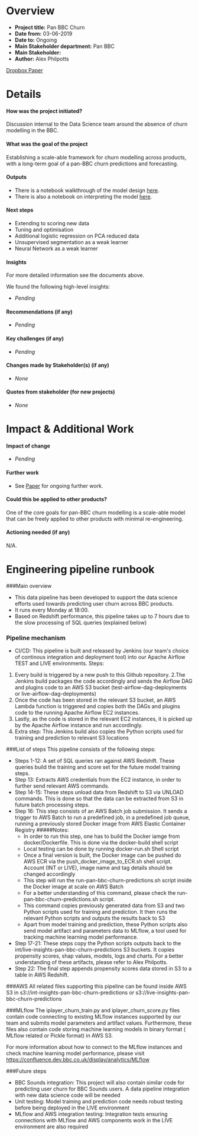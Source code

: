 
# Overview

- **Project title:** Pan BBC Churn
- **Date from:** 03-06-2019
- **Date to:** Ongoing 
- **Main Stakeholder department:** Pan BBC
- **Main Stakeholder:** 
- **Author:** Alex Philpotts

[Dropbox Paper](https://paper.dropbox.com/doc/Pan-BBC-Churn--AeZw8tgTJnd9NdDzM~VLphORAQ-ALg3K0vwV7NItTAacf2kC)

# Details
  
#### How was the project initiated?

Discussion internal to the Data Science team around the absence of churn modelling in the BBC.

#### What was the goal of the project

Establishing a scale-able framework for churn modelling across products, with a long-term goal of a pan-BBC churn predictions and forecasting.

#### Outputs

- There is a notebook walkthrough of the model design [here](https://github.com/bbc/pan-bbc-churn/blob/master/churn-train.ipynb).
- There is also a notebook on interpreting the model [here](https://github.com/bbc/pan-bbc-churn/blob/master/churn-fi.ipynb).

#### Next steps

- Extending to scoring new data
- Tuning and optimisation
- Additional logistic regression on PCA reduced data
- Unsupervised segmentation as a weak learner
- Neural Network as a weak learner


#### Insights

For more detailed information see the documents above.

We found the following high-level insights:

- _Pending_

#### Recommendations (if any)

- _Pending_

#### Key challenges (if any)

- _Pending_

#### Changes made by Stakeholder(s) (if any)

- _None_

#### Quotes from stakeholder (for new projects)

- _None_

# Impact & Additional Work

#### Impact of change

- _Pending_

#### Further work

- See [Paper](https://paper.dropbox.com/doc/Pan-BBC-Churn--AeZw8tgTJnd9NdDzM~VLphORAQ-ALg3K0vwV7NItTAacf2kC) for ongoing further work.

#### Could this be applied to other products?

One of the core goals for pan-BBC churn modelling is a scale-able model that can be freely applied to other products with minimal re-engineering.

#### Actioning needed (if any) 

N/A.

# Engineering pipeline runbook

###Main overview

- This data pipeline has been developed to support the data science efforts used towards predicting user churn across BBC products.
- It runs every Monday at 18:00.
- Based on Redshift performance, this pipeline takes up to 7 hours due to the slow processing of SQL queries (explained below)


### Pipeline mechanism

- CI/CD: This pipeline is built and released by Jenkins (our team's choice of continous integration and deployment tool) into our Apache Airflow TEST and LIVE environments. 
Steps:
1. Every build is triggered by a new push to this Github repository.
2.The Jenkins build packages the code accordingly and sends the Airflow DAG and plugins code to an AWS S3 bucket (test-airflow-dag-deployments or live-airflow-dag-deployments)
3. Once the code has been stored in the relevant S3 bucket, an AWS Lambda function is triggered and copies both the DAGs and plugins code to the running Apache Airflow EC2 instances.
4. Lastly, as the code is stored in the relevant EC2 instances, it is picked up by the Apache Airflow instance and run accordingly. 
5. Extra step: This Jenkins build also copies the Python scripts used for training and prediction to relevant S3 locations

###List of steps
This pipeline consists of the following steps: 
- Steps 1-12: A set of SQL queries ran against AWS Redshift. These queries build the training and score set for the future model training steps.
- Step 13: Extracts AWS credentials from the EC2 instance, in order to further send relevant AWS commands.
- Step 14-15: These steps unload data from Redshift to S3 via UNLOAD commands. This is done so that the data can be extracted from S3 in future batch processing steps.
- Step 16: This step consists of an AWS Batch job submission. It sends a trigger to AWS Batch to run a predefined job, in a predefined job queue, running a previously stored Docker image from AWS Elastic Container Registry
    #####Notes:
    - In order to run this step, one has to build the Docker iamge from docker/Dockerfile. This is done via the docker-build shell script
    - Local testing can be done by running docker-run.sh Shell script
    - Once a final version is built, the Docker image can be pushed do AWS ECR via the push_docker_image_to_ECR.sh shell script. Account (INT or LIVE), image name and tag details should be changed accordingly
    - This step will run the run-pan-bbc-churn-predictions.sh script inside the Docker image at scale on AWS Batch
    - For a better understanding of this command, please check the run-pan-bbc-churn-predictions.sh script. 
    - This command copies previously generated data from S3 and two Python scripts used for training and prediction. It then runs the relevant Python scripts and outputs the results back to S3
    - Apart from model training and prediction, these Python scripts also send model artifact and parameters data to MLflow, a tool used for tracking machine learning model performance.
- Step 17-21: These steps copy the Python scripts outputs back to the int/live-insights-pan-bbc-churn-predictions S3 buckets. 
It copies propensity scores, shap values, models, logs and charts. For a better understanding of these artifacts, please refer to Alex Philpotts.
- Step 22: The final step appends propensity scores data stored in S3 to a table in AWS Redshift.

###AWS
All related files supporting this pipeline can be found inside AWS S3 in s3://int-insights-pan-bbc-churn-predictions or s3://live-insights-pan-bbc-churn-predictions 

###MLflow
The iplayer_churn_train.py and iplayer_churn_score.py files contain code connecting to existing MLflow instances supported by our team and submits model parameters and artifact values.
Furthermore, these files also contain code storing machine learning models in binary format ( MLflow related or Pickle format) in AWS S3.

For more information about how to connect to the MLflow instances and check machine learning model performance, please visit https://confluence.dev.bbc.co.uk/display/analytics/MLflow

###Future steps

 - BBC Sounds integration: This project will also contain similar code for predicting user churn for BBC Sounds users. A data pipeline integration with new data science code will be needed
 - Unit testing: Model training and prediction code needs robust testing before being deployed in the LIVE environment
 - MLflow and AWS integration testing: Integration tests ensuring connections with MLflow and AWS components work in the LIVE environment are also required
 



